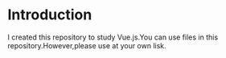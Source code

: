 # Introduction  
I created this repository to study Vue.js.You can use files in this repository.However,please use at your own lisk.
